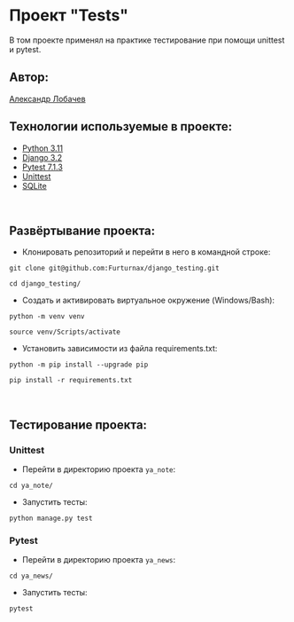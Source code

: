 # Проект "Tests"

В том проекте применял на практике тестирование при помощи unittest и pytest.

## Автор:

[Александр Лобачев](https://github.com/AlexandrLobachev/)
<br>

## Технологии используемые в проекте:
- [Python 3.11](https://docs.python.org/release/3.11.5/)
- [Django 3.2](https://docs.djangoproject.com/en/3.2/)
- [Pytest 7.1.3](https://docs.pytest.org/en/7.1.x/)
- [Unittest](https://docs.python.org/3/library/unittest.html)
- [SQLite](https://www.sqlite.org/docs.html)

<br>

## Развёртывание проекта:
+ Клонировать репозиторий и перейти в него в командной строке:
```shell script
git clone git@github.com:Furturnax/django_testing.git
```

```shell script
cd django_testing/
```

+ Cоздать и активировать виртуальное окружение (Windows/Bash):
```shell script
python -m venv venv
```

```shell script
source venv/Scripts/activate
```

+ Установить зависимости из файла requirements.txt:
```shell script
python -m pip install --upgrade pip
```

```shell script
pip install -r requirements.txt
```

<br>

## Тестирование проекта:
### Unittest
+ Перейти в директорию проекта `ya_note`:
```shell script
cd ya_note/
```
+ Запустить тесты:
```shell script
python manage.py test
```

### Pytest
+ Перейти в директорию проекта `ya_news`:
```shell script
cd ya_news/
```
+ Запустить тесты:
```shell script
pytest
```

<br>



